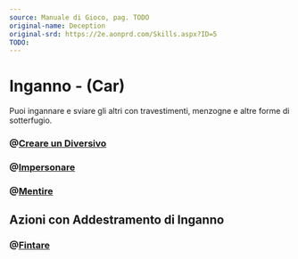 ```yaml
---
source: Manuale di Gioco, pag. TODO
original-name: Deception
original-srd: https://2e.aonprd.com/Skills.aspx?ID=5
TODO:
---
```


# Inganno - (Car)

Puoi ingannare e sviare gli altri con travestimenti, menzogne e altre forme di
sotterfugio.

### @[Creare un Diversivo](/azioni/abilita/creare-un-diversivo)

### @[Impersonare](/azioni/abilita/impersonare)

### @[Mentire](/azioni/abilita/mentire)

## Azioni con Addestramento di Inganno

### @[Fintare](/azioni/abilita/fintare)
